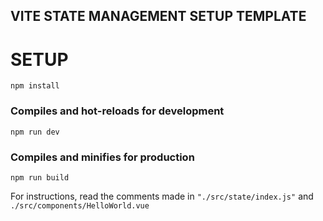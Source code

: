 ## VITE STATE MANAGEMENT SETUP TEMPLATE
# SETUP
```
npm install
```

### Compiles and hot-reloads for development
```
npm run dev
```

### Compiles and minifies for production
```
npm run build
```

For instructions, read the comments made in <code>"./src/state/index.js"</code> and <code>./src/components/HelloWorld.vue</code>
